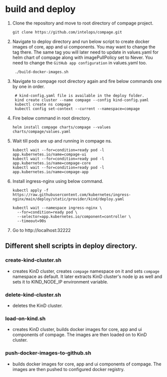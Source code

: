 # build and deploy
1. Clone the repository and move to root directory of compage project.
    ```shell
    git clone https://github.com/intelops/compage.git
    ```
   
2. Navigate to deploy directory and run below script to create docker images of core, app and ui components. You may want to change the tag there. The same tag you will later need to update in values.yaml for helm chart of compage along with imagePullPolicy set to Never. You need to change the `GitHub app configuration` in values.yaml too.
   ```shell
    ./build-docker-images.sh   
   ```
   
3. Navigate to compage root directory again and fire below commands one by one in order.
   ```shell
    # kind-config.yaml file is available in the deploy folder.
    kind create cluster --name compage --config kind-config.yaml
    kubectl create ns compage
    kubectl config set-context --current --namespace=compage
   ```

4. Fire below command in root directory.
   ```shell
   helm install compage charts/compage --values charts/compage/values.yaml
   ```

5. Wait till pods are up and running in compage ns.
   ```shell
   kubectl wait --for=condition=ready pod -l app.kubernetes.io/name=compage-ui
   kubectl wait --for=condition=ready pod -l app.kubernetes.io/name=compage-core
   kubectl wait --for=condition=ready pod -l app.kubernetes.io/name=compage-app
   ```
   
6. Install ingress-nginx using below command.
   ```shell
   kubectl apply -f https://raw.githubusercontent.com/kubernetes/ingress-nginx/main/deploy/static/provider/kind/deploy.yaml
   
   kubectl wait --namespace ingress-nginx \
     --for=condition=ready pod \
     --selector=app.kubernetes.io/component=controller \
     --timeout=90s
   ```

7. Go to  http://localhost:32222 

## Different shell scripts in deploy directory.
### create-kind-cluster.sh
- creates KinD cluster, creates `compage` namespace on it and sets `compage` namespace as default. It later extracts KinD cluster's node ip as well and sets it to KIND_NODE_IP environment variable.
 
### delete-kind-cluster.sh
- deletes the KinD cluster.

### load-on-kind.sh
- creates KinD cluster, builds docker images for core, app and ui components of compage. The images are then loaded on to KinD cluster. 

### push-docker-images-to-github.sh
- builds docker images for core, app and ui components of compage. The images are then pushed to configured docker registry.